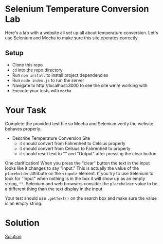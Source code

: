 # Selenium Temperature Conversion Lab
Here's a lab with a website all set up all about temperature conversion. Let's
use Selenium and Mocha to make sure this site operates correctly.

## Setup
* Clone this repo
* `cd` into the repo directory
* Run `npm install` to install project dependencies
* Run `node index.js` to run the server
* Navigate to http://localhost:3000 to see the site we're working with
* Execute your tests with `mocha`

# Your Task
Complete the provided test file so Mocha and Selenium verify the website
behaves properly.

* Describe Temperature Conversion Site
  * it should convert from Fahrenheit to Celsius properly
  * it should convert from Celsius to Fahrenheit to properly
  * it should reset text to "" and "Output" after pressing the clear button

One clarification! When you press the "clear" button the text in the input looks
like it changes to say "Input." This is actually the value of the `placeholder`
attribute on the `<input>` element. If you try to use Selenium to look for
"Input" when nothing is in the box it will show up as an empty string, `""`.
Selenium and web browsers consider the `placeholder` value to be a different
thing than the text display in the input.

Your test should use `.getText()` on the search box and make sure the value is
an empty string.

# Solution
[Solution](test/temperature-conversion-test-solution.js)
